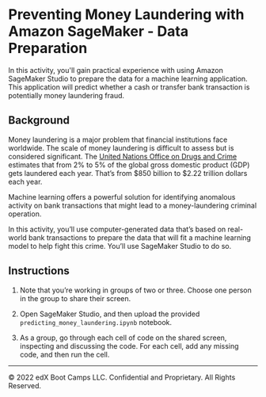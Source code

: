 # Preventing Money Laundering with Amazon SageMaker - Data Preparation

In this activity, you'll gain practical experience with using Amazon SageMaker Studio to prepare the data for a machine learning application. This application will predict whether a cash or transfer bank transaction is potentially money laundering fraud.

## Background

Money laundering is a major problem that financial institutions face worldwide. The scale of money laundering is difficult to assess but is considered significant. The [United Nations Office on Drugs and Crime](https://www.unodc.org/unodc/en/money-laundering/overview.html) estimates that from 2% to 5% of the global gross domestic product (GDP) gets laundered each year. That’s from $850 billion to $2.22 trillion dollars each year.

Machine learning offers a powerful solution for identifying anomalous activity on bank transactions that might lead to a money-laundering criminal operation.

In this activity, you’ll use computer-generated data that’s based on real-world bank transactions to prepare the data that will fit a machine learning model to help fight this crime. You’ll use SageMaker Studio to do so.

## Instructions

1. Note that you’re working in groups of two or three. Choose one person in the group to share their screen.

2. Open SageMaker Studio, and then upload the provided `predicting_money_laundering.ipynb` notebook.

3. As a group, go through each cell of code on the shared screen, inspecting and discussing the code. For each cell, add any missing code, and then run the cell.

---

© 2022 edX Boot Camps LLC. Confidential and Proprietary. All Rights Reserved.